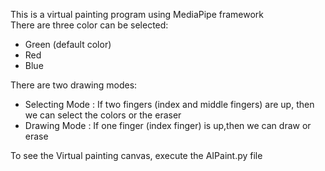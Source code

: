 
This is a virtual painting program using MediaPipe framework</br>
There are three color can be selected:</br>
* Green (default color)</br>
* Red </br>
* Blue </br>

There are two drawing modes:</br>
* Selecting Mode : If two fingers (index and middle fingers) are up, then we can select the colors or the eraser</br>
* Drawing Mode : If one finger (index finger) is up,then we can draw or erase</br>

To see the Virtual painting canvas, execute the AIPaint.py file





